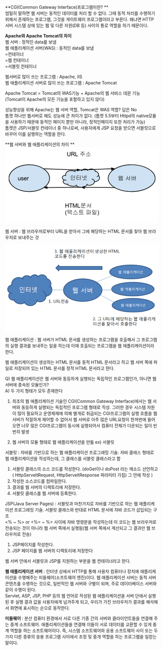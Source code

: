 **CGI(Common Gateway Interface)프로그램이란? **</br>
엄밀히 말하면 웹 서버는 동적인 데이터를 처리 할 수 없다. 그때 동적 처리를 수행하기 위해서 존재하는 프로그램, 그것을 게이트웨이 프로그램이라고 부른다. 왜냐면 HTTP 서버 시스템 상에 있는 웹 및 다른 자원(DB 등) 사이의 통로 역할을 하기 때문이다.

**Apache와 Apache Tomcat의 차이**</br>
웹 서버 : 정적인 data를 보냄</br>
웹 애플리케이션 서버(WAS) : 동적인 data를 보냄 </br>
=컨테이너</br>
=웹 컨테이너</br>
=서블릿 컨테이너 </br>

웹서버로 많이 쓰는 프로그램 : Apache, IIS </br>
웹 애플리케이션 서버로 많이 쓰는 프로그램 : Apache Tomcat</br>

Apache Tomcat = Tomcat의 WAS기능 + Apache의 웹 서비스 데몬 기능 </br>
(Tomcat이 Apache의 모든 기능을 포함하고 있지 않다)</br>

성능향상을 위해 Apache는 웹 서버 역할, Tomcat은 WAS 역할? 답은 No </br>
톰캣 하나만 웹서버로 해도 성능에 큰 차이가 없다. (톰캣 5.5부터 Httpd의 native모듈을 사용하기 때문에 동적인 페이지 뿐만 아니라, 정적인페이지 또한 처리가 가능) </br>
톰캣은 JSP/서블릿 컨테이너 중 하나로써, 사용자에게 JSP 요청을 받으면 서블릿으로 바꾸어 이를 실행하는 역할을 한다. </br>

**웹 서버와 웹 애플리케이션의 차이 **
![](33.PNG)

웹 서버 : 웹 브라우저로부터 URL을 받아서 그에 해당하는 HTML 문서를 찾아 웹 브라우저로 보내주는 것 </br>

![](11.PNG)

웹 애플리케이션 : 웹 서버가 HTML 문서를 생성하는 프로그램을 호출해서 그 프로그램의 실행 결과를 보내주는 일을 하는데 이때 호출되는 프로그램을 웹 애플리케이션이라 한다.

웹 애플리케이션이 생성하는 HTML 문서를 동적 HTML 문서라고 하고 웹 서버 쪽에 파일로 저장되어 있는 HTML 문서를 정적 HTML 문서라고 한다.

Q) 웹 애플리케이션은 웹 서버와 동등하게 실행되는 독립적인 프로그램인가, 아니면 웹 서버에 종속된 모듈인가? </br>
A) 두 가지 형태가 모두 존재한다 </br>
1. 최초의 웹 애플리케이션 기술인 CGI(Common Gateway Interface)에서는 웹 서버와 동등하게 실행되는 독립적인 프로그램 형태로 작성. 그러한 경우 시스템 자원이 많이 필요하고 운영체제에 의해 별개로 취급되는 CGI프로그램의 실행 흐름을 웹서버가 적절하게 제어할 수 없어서 웹 서버로 아주 많은 URL요청이 한꺼번에 들어오면 너무 많은 CGI프로그램이 동시에 실행되어서 컴퓨터 전체가 다운되는 일이 빈번히 발생

2. 웹 서버의 모듈 형태로 웹 애플리케이션을 만듦 ex) 서블릿
 
서블릿 : 자바를 기반으로 하는 웹 애플리케이션 프로그래밍 기술.  자바 클래스 형태로 웹 애플리케이션을 작성하는데, 그 클래스를 서블릿 클래스라고 함

1. 서블릿 클래스의 소스 코드를 작성한다.
(doGet이나 doPost 라는 메소드 선언하고</br>( HttpServeltRequest, HttpServeltResponse 파라미터 가짐) 그 안에 작성 )
2. 작성한 소스코드를 컴파일한다.
3. 결과를 웹 서버의 디렉토리에 저장한다.
4. 서블릿 클래스를 웹 서버에 등록한다. 


JSP(Java Server Pages) : 서블릿과 마찬가지로 자바를 기반으로 하는 웹 애플리케이션 프로그래밍 기술. 서블릿 클래스와 반대로 HTML 문서에 자바 코드가 삽입되는 구조 </br>
<% ~ %> or <%= ~ %> 사이에 자바 명령문을 작성하는데 이 코드는 웹 브라우저로 전송되는 것이 아니라 웹 서버 쪽에서 실행됨(웹 서버 쪽에서 계선되고 그 결과만 웹 브라우저로 전송) </br>

1. JSP페이지를 작성한다.
2. JSP 페이지를 웹 서버의 디렉토리에 저장한다 

웹 서버 안에서 서블릿과 JSP를 지원하는 부분을 웹 컨테이너라고 한다.</br>

**웹 애플리케이션 서버** : 인터넷 상에서 HTTP를 통해 사용자 컴퓨터나 장치에 애플리케이션을 수행해주는 미들웨어(소프트웨어 엔진)이다. 웹 애플리케이션 서버는 동적 서버 콘텐츠를 수행하는 것으로, 일반적인 웹 서버와 구별이 되며, 주로 데이터베이스 서버와 같이 수행이 된다. </br>
Servlet, ASP, JSP, PHP 등의 웹 언어로 작성된 웹 애플리케이션을 서버 단에서 실행된 후 실행 결과 값을 사용자에게 넘겨주게 되고, 우리가 가진 브라우저가 결과를 해석해서 화면에 표시하는 순으로 동작한다.

**미들웨어** : 분산 컴퓨터 환경에서 서로 다른 기종 간의 서버와 클라이언트들을 연결해 주는 중계 소프트웨어. 
애플리케이션들을 연결해 이들이 서로 데이터를 교환할 수 있게 중계 역할을 하는 소프트웨어이다. 즉, 시스템 소프트웨어와 응용 소프트웨어 사이 또는 두 가지 다른 종류의 응용 프로그램 사이에서 조정 및 중개 역할을 하는 프로그램을 일컫는 말이다.


